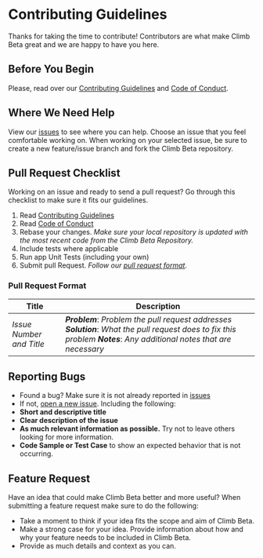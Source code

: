 # Contributing Guidelines

Thanks for taking the time to contribute! Contributors are what make Climb Beta great and we are happy to have you here.


## Before You Begin
Please, read over our [Contributing Guidelines](CONTRIBUTING.md) and [Code of Conduct](code-of-conduct.md).

## Where We Need Help
View our [issues](https://github.com/chandojo/climbbeta/issues) to see where you can help. Choose an issue that you feel comfortable working on. When working on your selected issue, be sure to create a new feature/issue branch and fork the Climb Beta repository.

## Pull Request Checklist
Working on an issue and ready to send a pull request? Go through this checklist to make sure it fits our guidelines.

1. Read [Contributing Guidelines](CONTRIBUTING.md)
2. Read [Code of Conduct](code-of-conduct.md)
3. Rebase your changes. *Make sure your local repository is updated with the most recent code from the Climb Beta Repository.*
4. Include tests where applicable
5. Run app Unit Tests (including your own)
6. Submit pull Request. *Follow our [pull request format](#pull-request-format)*.

### Pull Request Format
Title | Description |
-------|------------
*Issue Number and Title* | ***Problem***: *Problem the pull request addresses* ***Solution***: *What the pull request does to fix this problem* ***Notes***: *Any additional notes that are necessary*

## Reporting Bugs
 - Found a bug? Make sure it is not already reported in [issues](https://github.com/chandojo/climbbeta/issues)
 - If not, [open a new issue](https://github.com/chandojo/climbbeta/issues/new). Including the following:
  - **Short and descriptive title**
  - **Clear description of the issue**
  - **As much relevant information as possible.** Try not to leave others looking for more information.
  - **Code Sample or Test Case** to show an expected behavior that is not occurring.

## Feature Request
 Have an idea that could make Climb Beta better and more useful? When submitting a feature request make sure to do the following:
  - Take a moment to think if your idea fits the scope and aim of Climb Beta.
  - Make a strong case for your idea.  Provide information about how and why your feature needs to be included in Climb Beta.
  - Provide as much details and context as you can.
